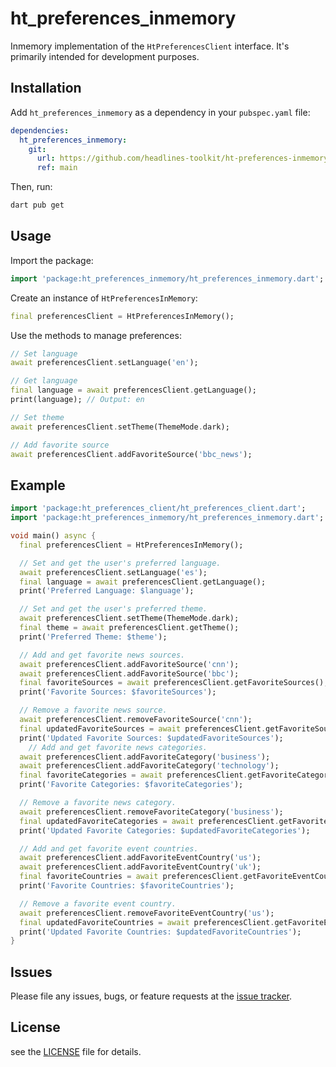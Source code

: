 # ht_preferences_inmemory

Inmemory implementation of the `HtPreferencesClient` interface. It's primarily intended for development purposes.

## Installation

Add `ht_preferences_inmemory` as a dependency in your `pubspec.yaml` file:

```yaml
dependencies:
  ht_preferences_inmemory:
    git:
      url: https://github.com/headlines-toolkit/ht-preferences-inmemory.git
      ref: main 
```

Then, run:

```bash
dart pub get
```

## Usage

Import the package:

```dart
import 'package:ht_preferences_inmemory/ht_preferences_inmemory.dart';
```

Create an instance of `HtPreferencesInMemory`:

```dart
final preferencesClient = HtPreferencesInMemory();
```

Use the methods to manage preferences:

```dart
// Set language
await preferencesClient.setLanguage('en');

// Get language
final language = await preferencesClient.getLanguage();
print(language); // Output: en

// Set theme
await preferencesClient.setTheme(ThemeMode.dark);

// Add favorite source
await preferencesClient.addFavoriteSource('bbc_news');
```

## Example
```dart
import 'package:ht_preferences_client/ht_preferences_client.dart';
import 'package:ht_preferences_inmemory/ht_preferences_inmemory.dart';

void main() async {
  final preferencesClient = HtPreferencesInMemory();

  // Set and get the user's preferred language.
  await preferencesClient.setLanguage('es');
  final language = await preferencesClient.getLanguage();
  print('Preferred Language: $language');

  // Set and get the user's preferred theme.
  await preferencesClient.setTheme(ThemeMode.dark);
  final theme = await preferencesClient.getTheme();
  print('Preferred Theme: $theme');

  // Add and get favorite news sources.
  await preferencesClient.addFavoriteSource('cnn');
  await preferencesClient.addFavoriteSource('bbc');
  final favoriteSources = await preferencesClient.getFavoriteSources();
  print('Favorite Sources: $favoriteSources');

  // Remove a favorite news source.
  await preferencesClient.removeFavoriteSource('cnn');
  final updatedFavoriteSources = await preferencesClient.getFavoriteSources();
  print('Updated Favorite Sources: $updatedFavoriteSources');
    // Add and get favorite news categories.
  await preferencesClient.addFavoriteCategory('business');
  await preferencesClient.addFavoriteCategory('technology');
  final favoriteCategories = await preferencesClient.getFavoriteCategories();
  print('Favorite Categories: $favoriteCategories');

  // Remove a favorite news category.
  await preferencesClient.removeFavoriteCategory('business');
  final updatedFavoriteCategories = await preferencesClient.getFavoriteCategories();
  print('Updated Favorite Categories: $updatedFavoriteCategories');

  // Add and get favorite event countries.
  await preferencesClient.addFavoriteEventCountry('us');
  await preferencesClient.addFavoriteEventCountry('uk');
  final favoriteCountries = await preferencesClient.getFavoriteEventCountries();
  print('Favorite Countries: $favoriteCountries');

  // Remove a favorite event country.
  await preferencesClient.removeFavoriteEventCountry('us');
  final updatedFavoriteCountries = await preferencesClient.getFavoriteEventCountries();
  print('Updated Favorite Countries: $updatedFavoriteCountries');
}

```

## Issues

Please file any issues, bugs, or feature requests at the [issue tracker](https://github.com/headlines-toolkit/ht-preferences-inmemory/issues).

## License

see the [LICENSE](LICENSE) file for details.
